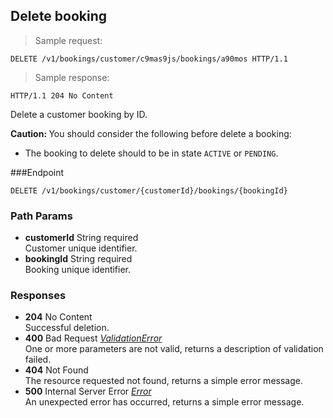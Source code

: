 
## Delete booking

> Sample request:

```http
DELETE /v1/bookings/customer/c9mas9js/bookings/a90mos HTTP/1.1
```

> Sample response:

```http
HTTP/1.1 204 No Content
```

Delete a customer booking by ID.

<aside class="warning">
<strong>Caution: </strong> You should consider the following before delete a booking:
<ul>
<li>The booking to delete should to be in state <code>ACTIVE</code> or <code>PENDING</code>.</li>
<ul>
</aside>

###Endpoint

`DELETE /v1/bookings/customer/{customerId}/bookings/{bookingId}`

### Path Params

* **customerId** <span class="param-type">String</span> <span class="required-param">required</span> <br>Customer unique identifier.
* **bookingId** <span class="param-type">String</span> <span class="required-param">required</span> <br>Booking unique identifier.

### Responses

* **204** <span class="verb-description">No Content</span> <br>Successful deletion.
* **400** <span class="verb-description">Bad Request</span> *[ValidationError](#validation-error)* <br>One or more parameters are not valid, returns a description of validation failed.
* **404** <span class="verb-description">Not Found</span> <br>The resource requested not found, returns a simple error message.
* **500** <span class="verb-description">Internal Server Error</span> *[Error](#error)* <br>An unexpected error has occurred, returns a simple error message.
